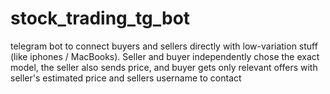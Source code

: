 # stock_trading_tg_bot
telegram bot to connect buyers and sellers directly with low-variation stuff (like iphones / MacBooks).
Seller and buyer independently chose the exact model, the seller also sends price, and buyer gets only relevant offers with seller's estimated price and sellers username to contact
